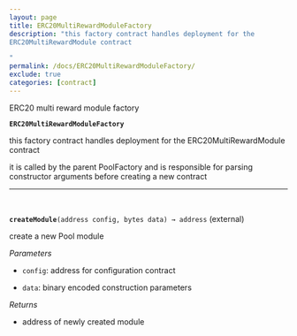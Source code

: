 ```yaml
---
layout: page
title: ERC20MultiRewardModuleFactory
description: "this factory contract handles deployment for the
ERC20MultiRewardModule contract

"
permalink: /docs/ERC20MultiRewardModuleFactory/
exclude: true
categories: [contract]
---
```


ERC20 multi reward module factory



**`ERC20MultiRewardModuleFactory`**

this factory contract handles deployment for the
ERC20MultiRewardModule contract



it is called by the parent PoolFactory and is responsible
for parsing constructor arguments before creating a new contract





****
<br>

**`createModule`**`(address config, bytes data) → address` (external)

create a new Pool module




*Parameters*  
- `config`: address for configuration contract

- `data`: binary encoded construction parameters


*Returns*  
- address of newly created module



